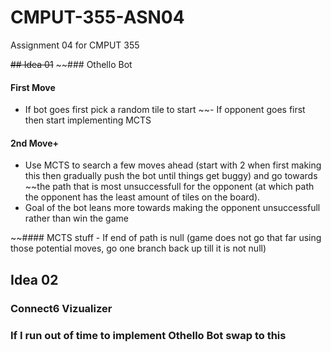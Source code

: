 # CMPUT-355-ASN04
Assignment 04 for CMPUT 355

~~## Idea 01~~
~~### Othello Bot
#### First Move
- If bot goes first pick a random tile to start
~~- If opponent goes first then start implementing MCTS
#### 2nd Move+
- Use MCTS to search a few moves ahead (start with 2 when first making this then gradually push the bot until things get buggy) and go towards
~~the path that is most unsuccessfull for the opponent (at which path the opponent has the least amount of tiles on the board).
- Goal of the bot leans more towards making the opponent unsuccessfull rather than win the game

~~#### MCTS stuff
	- If end of path is null (game does not go that far using those potential moves, go one branch back up till it is not null)
	
## Idea 02
### Connect6 Vizualizer 
### If I run out of time to implement Othello Bot swap to this

